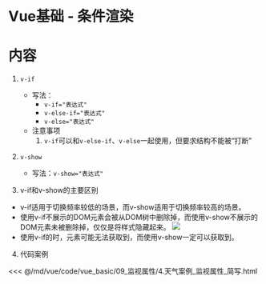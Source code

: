 # Vue基础 - 条件渲染

# 内容

1. `v-if`

   * 写法：
      * `v-if="表达式"`
      * `v-else-if="表达式"`
      * `v-else="表达式"`
   * 注意事项
      1. `v-if`可以和`v-else-if`、`v-else`一起使用，但要求结构不能被“打断”

2. `v-show`

   * 写法：`v-show="表达式"`

3. v-if和v-show的主要区别

* v-if适用于切换频率较低的场景，而v-show适用于切换频率较高的场景。
* 使用v-if不展示的DOM元素会被从DOM树中删除掉，而使用v-show不展示的DOM元素未被删除掉，仅仅是将样式隐藏起来。
   ![](/_images/vue/basic/条件渲染.png)
* 使用v-if的时，元素可能无法获取到，而使用v-show一定可以获取到。


4. 代码案例

<<< @/md/vue/code/vue_basic/09_监视属性/4.天气案例_监视属性_简写.html